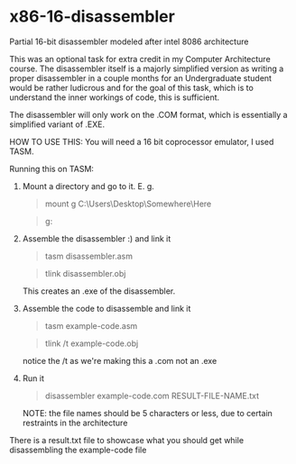 # x86-16-disassembler
Partial 16-bit disassembler modeled after intel 8086 architecture

This was an optional task for extra credit in my Computer Architecture course.
The disassembler itself is a majorly simplified version as writing a proper disassembler in a couple months for an Undergraduate student would be rather ludicrous and for the goal of this task, which is to understand the inner workings of code, this is sufficient.

The disassembler will only work on the .COM format, which is essentially a simplified variant of .EXE.

HOW TO USE THIS:
You will need a 16 bit coprocessor emulator, I used TASM.

Running this on TASM:
1. Mount a directory and go to it. E. g. 
    >mount g C:\Users\Desktop\Somewhere\Here
    
    >g:
2. Assemble the disassembler :) and link it
    >tasm disassembler.asm
    
    >tlink disassembler.obj
    
    This creates an .exe of the disassembler.
3. Assemble the code to disassemble and link it
    >tasm example-code.asm
    
    >tlink /t example-code.obj
    
    notice the /t as we're making this a .com not an .exe
4. Run it
    >disassembler example-code.com RESULT-FILE-NAME.txt
    
    NOTE: the file names should be 5 characters or less, due to certain restraints in the architecture
    
There is a result.txt file to showcase what you should get while disassembling the example-code file
